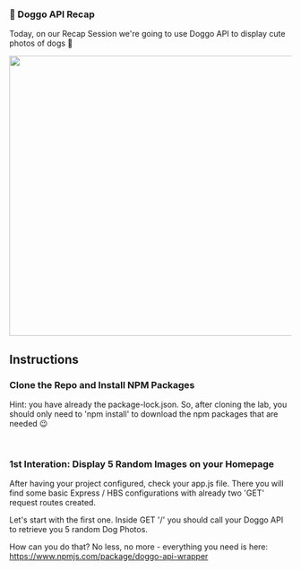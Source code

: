 ### 🐶 Doggo API Recap

Today, on our Recap Session we're going to use Doggo API to display cute photos of dogs 🥺

<img width="700" height="500" src="https://bestlifeonline.com/wp-content/uploads/sites/3/2019/10/Screen-Shot-2019-10-09-at-5.37.37-PM.jpg?quality=82&strip=all"/>

## Instructions

### Clone the Repo and Install NPM Packages

Hint: you have already the package-lock.json. So, after cloning the lab, you should only need to 'npm install' to download the npm packages that are needed 😉

<br>

### 1st Interation: Display 5 Random Images on your Homepage

After having your project configured, check your app.js file. There you will find some basic Express / HBS configurations with already two 'GET' request routes created. 

Let's start with the first one. Inside GET '/' you should call your Doggo API to retrieve you 5 random Dog Photos. 

How can you do that? No less, no more - everything you need is here: https://www.npmjs.com/package/doggo-api-wrapper 
